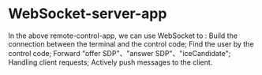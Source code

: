 # WebSocket-server-app
In the above remote-control-app, we can use WebSocket to : 
Build the connection between the terminal and the control code;
Find the user by the control code;
Forward "offer SDP"、"answer SDP"、"iceCandidate";
Handling client requests;
Actively push messages to the client.

